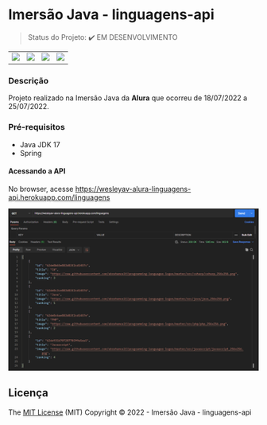 # Imersão Java - linguagens-api

> Status do Projeto: :heavy_check_mark: EM DESENVOLVIMENTO

<table>
  <tr>
    <td><img widht="100" height="100" src="https://cdn.jsdelivr.net/gh/devicons/devicon/icons/spring/spring-original-wordmark.svg" /></td>
    <td><img widht="100" height="100" src="https://cdn.jsdelivr.net/gh/devicons/devicon/icons/java/java-plain-wordmark.svg" /></td>    
    <td><img widht="100" height="100" src="https://cdn.jsdelivr.net/gh/devicons/devicon/icons/mongodb/mongodb-original-wordmark.svg" /></td>
    <td><img widht="100" height="100" src="https://cdn.jsdelivr.net/gh/devicons/devicon/icons/tomcat/tomcat-original-wordmark.svg" /></td>
  </tr>
</table>

### Descrição

Projeto realizado na Imersão Java da <b>Alura</b> que ocorreu de 18/07/2022 a 25/07/2022.

### Pré-requisitos

- Java JDK 17
- Spring



#### Acessando a API

No browser, acesse https://wesleyav-alura-linguagens-api.herokuapp.com/linguagens

![](/src/main/resources/docs/img/1.png)
<br>

## Licença

The [MIT License]() (MIT)
Copyright :copyright: 2022 - Imersão Java - linguagens-api
